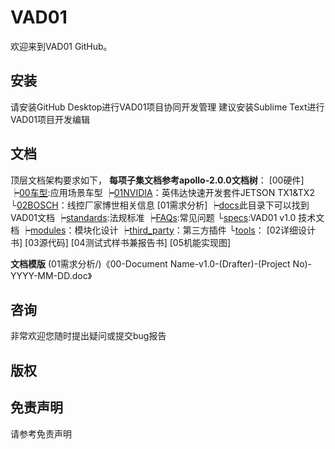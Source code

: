 # VAD01

欢迎来到VAD01 GitHub。

## 安装
请安装GitHub Desktop进行VAD01项目协同开发管理
建议安装Sublime Text进行VAD01项目开发编辑

## 文档
顶层文档架构要求如下，
**每项子集文档参考apollo-2.0.0文档树**：
[00硬件]
   ┝[00车型](00硬件/00车型/):应用场景车型
   ┝[01NVIDIA](00硬件/01NVIDIA/)：英伟达快速开发套件JETSON TX1&TX2
   └[02BOSCH](00硬件/02BOSCH/)：线控厂家博世相关信息
[01需求分析]
   ┝[docs](01需求分析/docs/)此目录下可以找到VAD01文档
       ┝[standards](01需求分析/docs/standards/):法规标准
       ┝[FAQs](01需求分析/docs/FAQs/):常见问题
       └[specs](01需求分析/docs/specs/):VAD01 v1.0 技术文档
   ┝[modules](01需求分析/modules/)：模块化设计
   ┝[third_party](01需求分析/third_party/)：第三方插件
   └[tools](01需求分析/tools/)：
[02详细设计书]
[03源代码]
[04测试式样书兼报告书]
[05机能实现图]

**文档模版**
(01需求分析/)《00-Document Name-v1.0-(Drafter)-(Project No)-YYYY-MM-DD.doc》

## 咨询

非常欢迎您随时提出疑问或提交bug报告

## 版权


## 免责声明
请参考免责声明
